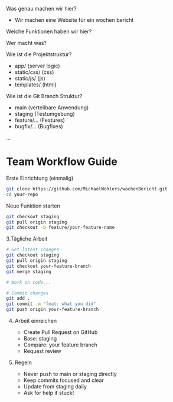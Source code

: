 Was genau machen wir hier?
- Wir machen eine Website für ein wochen bericht

Welche Funktionen haben wir hier?

Wer macht was?

Wie ist die Projektstruktur?
- app/ (server logic)
- static/css/ (css)
- static/js/ (js)
- templates/ (html)

Wie ist die Git Branch Struktur?
- main (verteilbare Anwendung)
- staging (Testumgebung)
- feature/... (Features)
- bugfix/... (Bugfixes)



...

# Team Workflow Guide

Erste Einrichtung (einmalig)
   ```bash
   git clone https://github.com/MichaelWohlers/wochenBericht.git
   cd your-repo
   ```
Neue Funktion starten
   ```bash
   git checkout staging
   git pull origin staging
   git checkout -b feature/your-feature-name
   ```

3.Tägliche Arbeit
   ```bash
   # Get latest changes
   git checkout staging
   git pull origin staging
   git checkout your-feature-branch
   git merge staging

   # Work on code...

   # Commit changes
   git add .
   git commit -m "feat: what you did"
   git push origin your-feature-branch
   ```

4. Arbeit einreichen
   - Create Pull Request on GitHub
   - Base: staging
   - Compare: your feature branch
   - Request review

5. Regeln
   - Never push to main or staging directly
   - Keep commits focused and clear
   - Update from staging daily
   - Ask for help if stuck!
